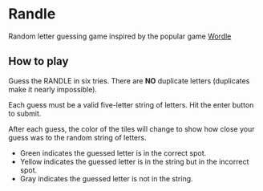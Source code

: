 # Randle
Random letter guessing game inspired by the popular game [Wordle](https://www.nytimes.com/games/wordle/index.html)

## How to play
 Guess the RANDLE in six tries. There are <strong>NO</strong> duplicate letters (duplicates make it nearly impossible).
 
 Each guess must be a valid five-letter string of letters. Hit the enter button to submit.
 
 After each guess, the color of the tiles will change to show how close your guess was to the random string of letters.
 - Green indicates the guessed letter is in the correct spot.
 - Yellow indicates the guessed letter is in the string but in the incorrect spot.
 - Gray indicates the guessed letter is not in the string.
 
